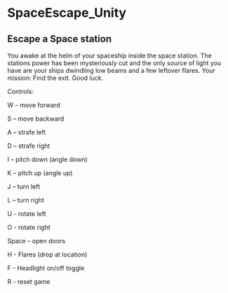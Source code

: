 # SpaceEscape_Unity
## Escape a Space station

You awake at the helm of your spaceship inside the space station. The stations power has been mysteriously cut and the only source of light you have are your ships dwindling low beams and a few leftover flares. Your mission: Find the exit. Good luck.

Controls:

W – move forward

S  – move backward

A  – strafe left

D  – strafe right


I  – pitch down (angle down)

K  – pitch up (angle up)

J – turn left

L – turn right



U - rotate left

O - rotate right


Space – open doors


H - Flares (drop at location)

F - Headlight on/off toggle


R - reset game
